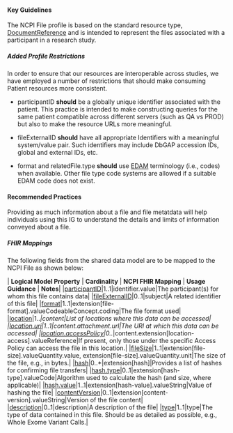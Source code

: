 #### Key Guidelines
The NCPI File profile is based on the standard resource type, [DocumentReference](https://hl7.org/fhir/r4/documentreference.html) and is intended to represent the files associated with a participant in a research study.

##### Added Profile Restrictions
In order to ensure that our resources are interoperable across studies, we have employed a number of restrictions that should make consuming Patient resources more consistent.

* participantID **should** be a globally unique identifier associated with the patient. This practice is intended to make constructing queries for the same patient compatible across different servers (such as QA vs PROD) but also to make the resource URLs more meaningful.

* fileExternalID **should** have all appropriate Identifiers with a meaningful system/value pair. Such identifiers may include DbGAP accession IDs, global and external IDs, etc. 

* format and relatedFile.type **should** use [EDAM](https://edamontology.org/) terminology (i.e., codes) when available. Other file type code systems are allowed if a suitable EDAM code does not exist.

#### Recommended Practices
Providing as much information about a file and file metatdata will help individuals using this IG to understand the details and limits of information conveyed about a file. 

##### FHIR Mappings
The following fields from the shared data model are to be mapped to the NCPI File as shown below:

| **Logical Model Property** | **Cardinality** | **NCPI FHIR Mapping** | **Usage Guidance** | **Notes**|
|[participantID](StructureDefinition-SharedDataModelFile-definitions.html#diff_SharedDataModelFile.participantID)|1..1|identifier.value|The participant(s) for whom this file contains data|
|[fileExternalID](StructureDefinition-SharedDataModelFile-definitions.html#diff_SharedDataModelFile.fileExternalID)|0..1|subject|A related identifier of this file|
|[format](StructureDefinition-SharedDataModelFile-definitions.html#diff_SharedDataModelFile.format)|1..1|extension[file-format].valueCodeableConcept.coding|The file format used|
|[location](StructureDefinition-SharedDataModelFile-definitions.html#diff_SharedDataModelFile.location)|1..*|content|List of locations where this data can be accessed|
|[location.uri](StructureDefinition-SharedDataModelFile-definitions.html#diff_SharedDataModelFile.location.uri)|1..1|content.attachment.url|The URI at which this data can be accessed|
|[location.accessPolicy](StructureDefinition-SharedDataModelFile-definitions.html#diff_SharedDataModelFile.location.accessPolicy)|0..*|content.extension[location-access].valueReference|If present, only those under the specific Access Policy can access the file in this location.|
|[fileSize](StructureDefinition-SharedDataModelFile-definitions.html#diff_SharedDataModelFile.fileSize)|1..1|extension[file-size].valueQuantity.value, extension[file-size].valueQuantity.unit|The size of the file, e.g., in bytes.|
|[hash](StructureDefinition-SharedDataModelFile-definitions.html#diff_SharedDataModelFile.hash)|0..*|extension[hash]|Provides a list of hashes for confirming file transfers|
|[hash.type](StructureDefinition-SharedDataModelFile-definitions.html#diff_SharedDataModelFile.hash.type)|0..1|extension[hash-type].valueCode|Algorithm used to calculate the hash (and size, where applicable)|
|[hash.value](StructureDefinition-SharedDataModelFile-definitions.html#diff_SharedDataModelFile.hash.value)|1..1|extension[hash-value].valueString|Value of hashing the file|
|[contentVersion](StructureDefinition-SharedDataModelFile-definitions.html#diff_SharedDataModelFile.contentVersion)|0..1|extension[content-version].valueString|Version of the file content|
|[description](StructureDefinition-SharedDataModelFile-definitions.html#diff_SharedDataModelFile.description)|0..1|description|A description of the file|
|[type](StructureDefinition-SharedDataModelFile-definitions.html#diff_SharedDataModelFile.type)|1..1|type|The type of data contained in this file. Should be as detailed as possible, e.g., Whole Exome Variant Calls.|